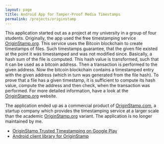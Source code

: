 ```yaml
---
layout: page
title: Android App for Tamper-Proof Media Timestamps
permalink: /projects/originstamp
---
```


This application started out as a project at my university in a group of four students. Originally, the app used the free timestamping service [OriginStamp.org][os-org]. This service uses the Bitcoin blockchain to create timestamps of files. Such timestamps guarantee, that the given file existed at the point it was timestamped and was not modified since. Basically, a hash sum of the file is computed. This hash value is transformed, such that it can be used as a bitcoin address. Then a transaction is performed to the given address. Now the bitcoin blockchain contains a timestamped entry with the given address (which in turn was generated from the file hash). To prove that a file has a given timestamp, it is sufficient to compute its hash value, compute the address and then check, when the transaction was performed. For more detailed information, have a look at the [OriginStamp.org][os-org] website.

The application ended up as a commercial product of [OriginStamp.com][os-com], a startup company which provides the timestamping service at a larger scale than the academic [OriginStamp.org][os-org] variant. The application is no longer maintained by me.

- [OriginStamp Trusted Timestamping on Google Play][os-app-playstore]
- [Android client library for OriginStamp][os-client-lib]

[os-org]:               https://originstamp.org
[os-com]:               https://originstamp.com
[os-app-playstore]:     https://play.google.com/store/apps/details?id=kn.uni.isg.evidenceapp
[os-client-lib]:        https://github.com/JBamberger/originstamp-android-api
